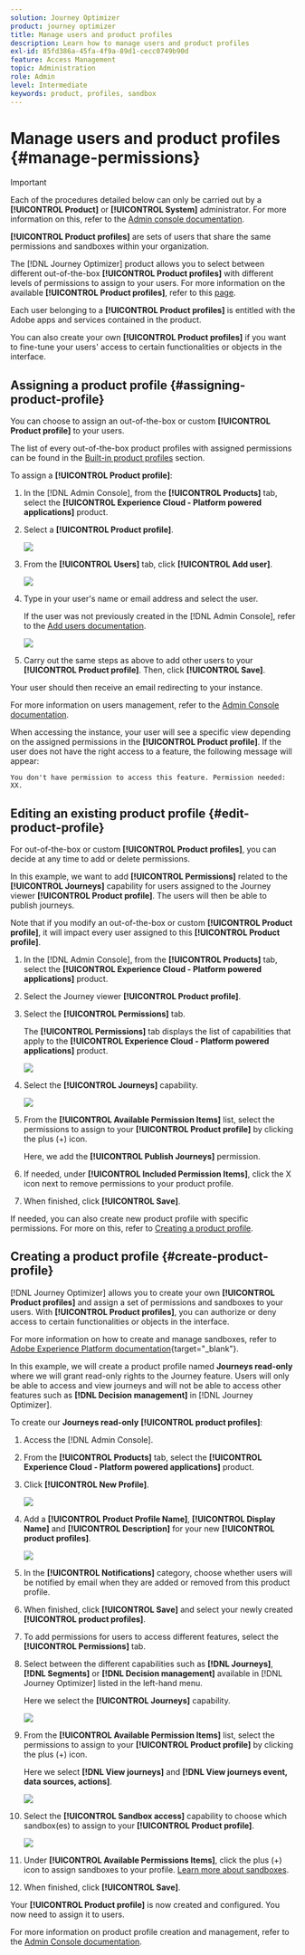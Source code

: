 ```yaml
---
solution: Journey Optimizer
product: journey optimizer
title: Manage users and product profiles
description: Learn how to manage users and product profiles
exl-id: 85fd386a-45fa-4f9a-89d1-cecc0749b90d
feature: Access Management
topic: Administration
role: Admin
level: Intermediate
keywords: product, profiles, sandbox
---
```

# Manage users and product profiles {#manage-permissions}

>[!IMPORTANT]
>
> Each of the procedures detailed below can only be carried out by a **[!UICONTROL Product]** or **[!UICONTROL System]** administrator. For more information on this, refer to the [Admin console documentation](https://helpx.adobe.com/enterprise/admin-guide.html/enterprise/using/admin-roles.ug.html).

**[!UICONTROL Product profiles]** are sets of users that share the same permissions and sandboxes within your organization.

The [!DNL Journey Optimizer] product allows you to select between different out-of-the-box **[!UICONTROL Product profiles]** with different levels of permissions to assign to your users. For more information on the available **[!UICONTROL Product profiles]**, refer to this [page](ootb-product-profiles.md).

Each user belonging to a **[!UICONTROL Product profiles]** is entitled with the Adobe apps and services contained in the product.

You can also create your own **[!UICONTROL Product profiles]** if you want to fine-tune your users' access to certain functionalities or objects in the interface.
 
## Assigning a product profile {#assigning-product-profile}

You can choose to assign an out-of-the-box or custom **[!UICONTROL Product profile]** to your users.

The list of every out-of-the-box product profiles with assigned permissions can be found in the [Built-in product profiles](ootb-product-profiles.md) section.

To assign a **[!UICONTROL Product profile]**:

1. In the [!DNL Admin Console], from the **[!UICONTROL Products]** tab, select the **[!UICONTROL Experience Cloud - Platform powered applications]** product.

1. Select a **[!UICONTROL Product profile]**.

    ![](assets/do-not-localize/access_control_2.png)

1. From the **[!UICONTROL Users]** tab, click **[!UICONTROL Add user]**.

    ![](assets/do-not-localize/access_control_3.png)

1. Type in your user's name or email address and select the user.

   If the user was not previously created in the [!DNL Admin Console], refer to the [Add users documentation](https://helpx.adobe.com/enterprise/admin-guide.html/enterprise/using/manage-users-individually.ug.html#add-users).

    ![](assets/do-not-localize/access_control_4.png)

1. Carry out the same steps as above to add other users to your **[!UICONTROL Product profile]**. Then, click **[!UICONTROL Save]**.

Your user should then receive an email redirecting to your instance.

For more information on users management, refer to the [Admin Console documentation](https://helpx.adobe.com/enterprise/admin-guide.html/enterprise/using/manage-users-individually.ug.html).

When accessing the instance, your user will see a specific view depending on the assigned permissions in the **[!UICONTROL Product profile]**. If the user does not have the right access to a feature, the following message will appear: 

`You don't have permission to access this feature. Permission needed: XX.`

## Editing an existing product profile {#edit-product-profile}

For out-of-the-box or custom **[!UICONTROL Product profiles]**, you can decide at any time to add or delete permissions.

In this example, we want to add **[!UICONTROL Permissions]** related to the **[!UICONTROL Journeys]** capability for users assigned to the Journey viewer **[!UICONTROL Product profile]**. The users will then be able to publish journeys.

Note that if you modify an out-of-the-box or custom **[!UICONTROL Product profile]**, it will impact every user assigned to this **[!UICONTROL Product profile]**.

1. In the [!DNL Admin Console], from the **[!UICONTROL Products]** tab, select the **[!UICONTROL Experience Cloud - Platform powered applications]** product.

1. Select the Journey viewer **[!UICONTROL Product profile]**.

1. Select the **[!UICONTROL Permissions]** tab.

    The **[!UICONTROL Permissions]** tab displays the list of capabilities that apply to the **[!UICONTROL Experience Cloud - Platform powered applications]** product.

    ![](assets/do-not-localize/access_control_5.png)

1. Select the **[!UICONTROL Journeys]** capability.

    ![](assets/do-not-localize/access_control_6.png)

1. From the **[!UICONTROL Available Permission Items]** list, select the permissions to assign to your **[!UICONTROL Product profile]** by clicking the plus (+) icon. 

    Here, we add the **[!UICONTROL Publish Journeys]** permission.

1. If needed, under **[!UICONTROL Included Permission Items]**, click the X icon next to remove permissions to your product profile.

1. When finished, click **[!UICONTROL Save]**.

If needed, you can also create new product profile with specific permissions. For more on this, refer to [Creating a product profile](#create-product-profile).

## Creating a product profile {#create-product-profile}

[!DNL Journey Optimizer] allows you to create your own **[!UICONTROL Product profiles]** and assign a set of permissions and sandboxes to your users. With **[!UICONTROL Product profiles]**, you can authorize or deny access to certain functionalities or objects in the interface.

For more information on how to create and manage sandboxes, refer to [Adobe Experience Platform documentation](https://experienceleague.adobe.com/docs/experience-platform/sandbox/ui/user-guide.html){target="_blank"}.

In this example, we will create a product profile named **Journeys read-only** where we will grant read-only rights to the Journey feature. Users will only be able to access and view journeys and will not be able to access other features such as **[!DNL  Decision management]** in [!DNL Journey Optimizer].

To create our **Journeys read-only** **[!UICONTROL product profiles]**:

1. Access the [!DNL Admin Console].

1. From the **[!UICONTROL Products]** tab, select the **[!UICONTROL Experience Cloud - Platform powered applications]** product.

1. Click **[!UICONTROL New Profile]**.

    ![](assets/do-not-localize/access_control_9.png)

1. Add a **[!UICONTROL Product Profile Name]**, **[!UICONTROL Display Name]** and **[!UICONTROL Description]** for your new **[!UICONTROL product profiles]**. 

    ![](assets/do-not-localize/access_control_10.png)

1. In the **[!UICONTROL Notifications]** category, choose whether users will be notified by email when they are added or removed from this product profile.

1. When finished, click **[!UICONTROL Save]** and select your newly created **[!UICONTROL product profiles]**.

1. To add permissions for users to access different features, select the **[!UICONTROL Permissions]** tab.

1. Select between the different capabilities such as **[!DNL Journeys]**, **[!DNL Segments]** or **[!DNL Decision management]** available in [!DNL Journey Optimizer] listed in the left-hand menu. 
    
    Here we select the **[!UICONTROL Journeys]** capability.

    ![](assets/do-not-localize/access_control_11.png)

1. From the **[!UICONTROL Available Permission Items]** list, select the permissions to assign to your **[!UICONTROL Product profile]** by clicking the plus (+) icon.

    Here we select **[!DNL View journeys]** and **[!DNL View journeys event, data sources, actions]**.

    ![](assets/do-not-localize/access_control_12.png)

1. Select the **[!UICONTROL Sandbox access]** capability to choose which sandbox(es) to assign to your **[!UICONTROL Product profile]**. 

    ![](assets/do-not-localize/access_control_13.png)

1. Under **[!UICONTROL Available Permissions Items]**, click the plus (+) icon to assign sandboxes to your profile. [Learn more about sandboxes](sandboxes.md).

1. When finished, click **[!UICONTROL Save]**.

Your **[!UICONTROL Product profile]** is now created and configured. You now need to assign it to users.

For more information on product profile creation and management, refer to the [Admin Console documentation](https://helpx.adobe.com/enterprise/admin-guide.html/enterprise/using/manage-product-profiles.ug.html).
